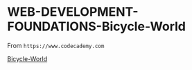 # WEB-DEVELOPMENT-FOUNDATIONS-Bicycle-World
From `https://www.codecademy.com`

[Bicycle-World](https://github.com/searsam1/WEB-DEVELOPMENT-FOUNDATIONS-Bicycle-World/blob/main/Bicycle-World.md)
